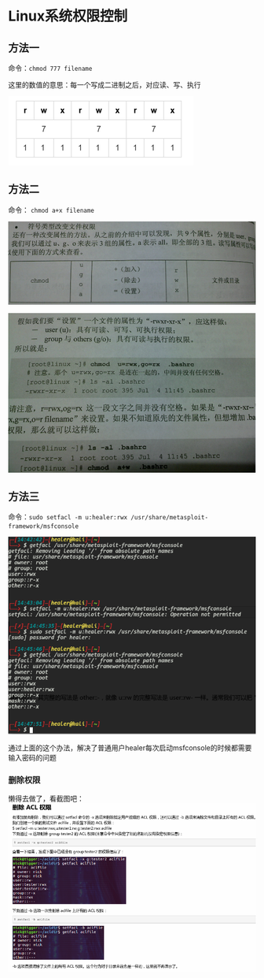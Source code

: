 # Linux系统权限控制

## 方法一

命令：`chmod 777 filename`

这里的数值的意思：每一个写成二进制之后，对应读、写、执行

![rwx](images/2019/06/rwx.png)

## 方法二

命令： `chmod a+x filename`

![ugoa](images/2019/04/ugoa.png)

![ugoa1](images/2019/04/ugoa1.png)

## 方法三

命令：`sudo setfacl -m u:healer:rwx /usr/share/metasploit-framework/msfconsole`

![setfacl](images/2019/04/setfacl.png)

通过上面的这个办法，解决了普通用户healer每次启动msfconsole的时候都需要输入密码的问题

### 删除权限

懒得去做了，看截图吧：
![delacl](images/2019/04/delacl.png)
